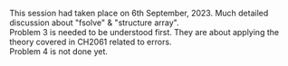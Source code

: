 This session had taken place on 6th September, 2023. Much detailed discussion about "fsolve" & "structure array".
<br/>
Problem 3 is needed to be understood first. They are about applying the theory covered in CH2061 related to errors.
<br/>
Problem 4 is not done yet.
